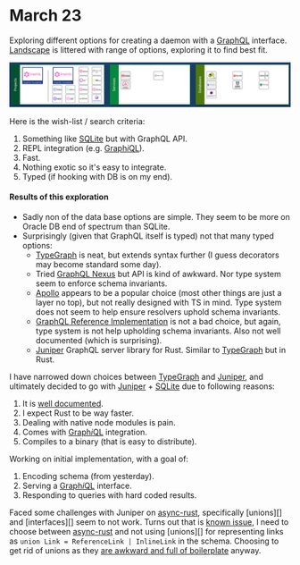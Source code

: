 # March 23

Exploring different options for creating a daemon with a [GraphQL][] interface. [Landscape][graphql landscape] is littered with  range of options, exploring it to find best fit.

![image-20200326102310301](image-20200326102310301.png)

Here is the wish-list / search criteria:

1. Something like [SQLite][] but with GraphQL API.
2. REPL integration (e.g. [Graph*i*QL][]).
3. Fast.
4. Nothing exotic so it's easy to integrate.
5. Typed (if hooking with DB is on my end).

#### Results of this exploration

- Sadly non of the data base options are simple. They seem to be more on Oracle DB end of spectrum  than SQLite.
- Surprisingly (given that GraphQL itself is typed) not that many typed options:
  - [TypeGraph][] is neat, but extends syntax further (I guess decorators may become standard some day).
  - Tried [GraphQL Nexus][] but API is kind of awkward. Nor type system seem to enforce schema invariants.
  - [Apollo][] appears to be a popular choice (most other things are just a layer no top), but not really designed with TS in mind. Type system does not seem to help ensure resolvers uphold schema invariants.
  - [GraphQL Reference Implementation][] is not a bad choice, but again, type system is not help upholding schema invariants. Also not well documented (which is surprising).
  - [Juniper][] GraphQL server library for Rust. Similar to [TypeGraph][] but in Rust.



I have narrowed  down choices between [TypeGraph][] and [Juniper][], and ultimately decided to go with [Juniper][] + [SQLite][] due to following reasons:

1. It is [well documented][juniper book].
2. I expect Rust to be way faster.
3. Dealing with native node modules is pain.
4. Comes with  [Graph*i*QL][] integration.
5. Compiles to a binary (that is easy to distribute).

Working on initial implementation, with a goal of:

1. Encoding schema (from yesterday).
2. Serving a [Graph*i*QL][] interface.
3. Responding to queries with hard coded results.

Faced some challenges with Juniper on [async-rust][], specifically [unions][] and [interfaces][] seem to not work. Turns out that is [known issue][juniper-union-async-rust], I need to choose between [async-rust][] and not using [unions][] for representing links as `union Link = ReferenceLink | InlineLink` in the schema. Choosing to get rid of unions as they [are awkward and full of boilerplate][] anyway.



[GraphQL]: https://graphql.org/
[graphql landscape]:https://landscape.graphql.org/

[SQLite]:https://www.sqlite.org/

[Graph*i*QL]:https://github.com/graphql/graphiql
[TypeGraph]:https://typegraphql.com/
[GraphQL Nexus]:https://nexus.js.org/
[Apollo]:https://www.apollographql.com/docs/apollo-server/
[GraphQL Reference Implementation]:https://github.com/graphql/graphql-js
[Juniper]:https://graphql-rust.github.io/juniper/current/quickstart.html
[juniper book]:https://graphql-rust.github.io/juniper/current/
[async-rust]:https://async.rs/
[graplql unions]:https://graphql.org/learn/schema/#union-types
[graphql interfaces]:https://graphql.org/learn/schema/#interfaces
[juniper-union-async-rust]:https://github.com/graphql-rust/juniper/issues/549
[are awkward and full of boilerplate]:https://graphql-rust.github.io/juniper/master/types/unions.html "GraphQL union types in Juniper"